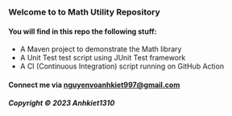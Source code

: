 ### Welcome to to Math Utility Repository
#### You will find in this repo the following stuff:
* A Maven project to demonstrate the Math library
* A Unit Test test script using JUnit Test framework
* A CI (Continuous Integration) script running on GitHub Action

#### Connect me via nguyenvoanhkiet997@gmail.com

##### Copyright &#169; 2023 Anhkiet1310